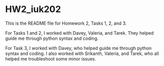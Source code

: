 # HW2_iuk202

This is the README file for Homework 2, Tasks 1, 2, and 3.

For Tasks 1 and 2, I worked with Davey, Valeria, and Tarek. They helped guide me through python syntax and coding.

For Task 3, I worked with Davey, who helped guide me through python syntax and coding. I also worked with Srikanth, Valeria, and Tarek, who all helped me troubleshoot some minor issues.
